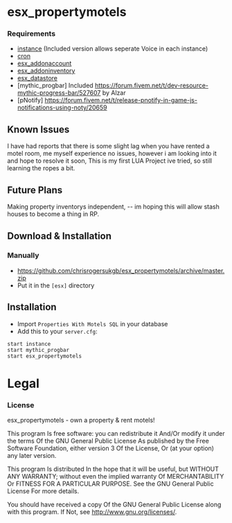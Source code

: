 ﻿# esx_propertymotels

### Requirements
- [instance](https://github.com/ESX-Org/instance) (Included version allows seperate Voice in each instance)
- [cron](https://github.com/ESX-Org/cron)
- [esx_addonaccount](https://github.com/ESX-Org/esx_addonaccount)
- [esx_addoninventory](https://github.com/ESX-Org/esx_addoninventory)
- [esx_datastore](https://github.com/ESX-Org/esx_datastore)
- [mythic_progbar] Included https://forum.fivem.net/t/dev-resource-mythic-progress-bar/527607 by Alzar
- [pNotify] https://forum.fivem.net/t/release-pnotify-in-game-js-notifications-using-noty/20659

## Known Issues

I have had reports that there is some slight lag when you have rented a motel room, me myself experience no issues, however i am looking into it and hope to resolve it soon,
This is my first LUA Project ive tried, so still learning the ropes a bit.

## Future Plans
Making property inventorys independent, -- im hoping this will allow stash houses to become a thing in RP.

## Download & Installation

### Manually
- https://github.com/chrisrogersukgb/esx_propertymotels/archive/master.zip
- Put it in the `[esx]` directory

## Installation
- Import `Properties With Motels SQL` in your database
- Add this to your `server.cfg`:

```
start instance
start mythic_progbar
start esx_propertymotels
```

# Legal
### License
esx_propertymotels - own a property & rent motels!

This program Is free software: you can redistribute it And/Or modify it under the terms Of the GNU General Public License As published by the Free Software Foundation, either version 3 Of the License, Or (at your option) any later version.

This program Is distributed In the hope that it will be useful, but WITHOUT ANY WARRANTY; without even the implied warranty Of MERCHANTABILITY Or FITNESS FOR A PARTICULAR PURPOSE. See the GNU General Public License For more details.

You should have received a copy Of the GNU General Public License along with this program. If Not, see http://www.gnu.org/licenses/.